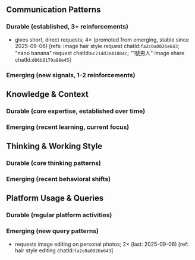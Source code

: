## Communication Patterns
### Durable (established, 3+ reinforcements)
- gives short, direct requests; 4× (promoted from emerging, stable since 2025-09-06) [refs: image hair style request chatId:`fa2c0a0026e643`; "nano banana" request chatId:`6c21dd3841804c`; "1號男人" image share chatId:`d86b8179a88e45`]

### Emerging (new signals, 1-2 reinforcements)

## Knowledge & Context
### Durable (core expertise, established over time)

### Emerging (recent learning, current focus)

## Thinking & Working Style
### Durable (core thinking patterns)

### Emerging (recent behavioral shifts)

## Platform Usage & Queries
### Durable (regular platform activities)

### Emerging (new query patterns)
- requests image editing on personal photos; 2× (last: 2025-09-06) [ref: hair style editing chatId:`fa2c0a0026e643`]